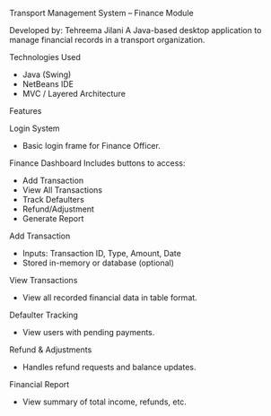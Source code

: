 Transport Management System – Finance Module

Developed by: Tehreema Jilani
A Java-based desktop application to manage financial records in a transport organization.


 Technologies Used
- Java (Swing)
- NetBeans IDE
- MVC / Layered Architecture



 Features

Login System
- Basic login frame for Finance Officer.

Finance Dashboard
Includes buttons to access:
- Add Transaction
- View All Transactions
- Track Defaulters
- Refund/Adjustment
- Generate Report

Add Transaction
- Inputs: Transaction ID, Type, Amount, Date
- Stored in-memory or database (optional)

 View Transactions
- View all recorded financial data in table format.

Defaulter Tracking
- View users with pending payments.

Refund & Adjustments
- Handles refund requests and balance updates.

Financial Report
- View summary of total income, refunds, etc.





